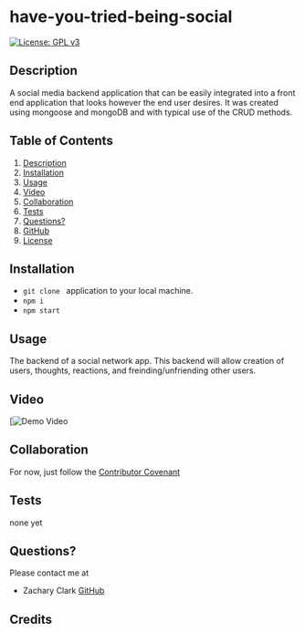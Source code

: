 # have-you-tried-being-social

[![License: GPL v3](https://img.shields.io/badge/License-GPLv3-blue.svg)](https://www.gnu.org/licenses/gpl-3.0)

## Description

A social media backend application that can be easily integrated into a front end application that looks however the end user desires. It was created using mongoose and mongoDB and with typical use of the CRUD methods.


## Table of Contents

1. [Description](#description)
2. [Installation](#installation)
3. [Usage](#usage)
4. [Video](#video)
5. [Collaboration](#collaboration)
6. [Tests](#tests)
7. [Questions?](#questions?)
8. [GitHub](#gitHub)
9. [License](#license)

## Installation

- `git clone ` application to your local machine.
- `npm i `
- `npm start`
  

## Usage

The backend of a social network app. This backend will allow creation of users, thoughts, reactions, and freinding/unfriending other users.


## Video

[![Demo Video](https://drive.google.com/file/d/18Yi8Im-e1AHHJsaHiZhzNVGiU02qQRc7/view?usp=sharing)

## Collaboration

For now, just follow the [Contributor Covenant](https://www.contributor-covenant.org/)

## Tests

none yet

## Questions?

Please contact me at

- Zachary Clark [GitHub](https://github.com/zaclark369)


## Credits


